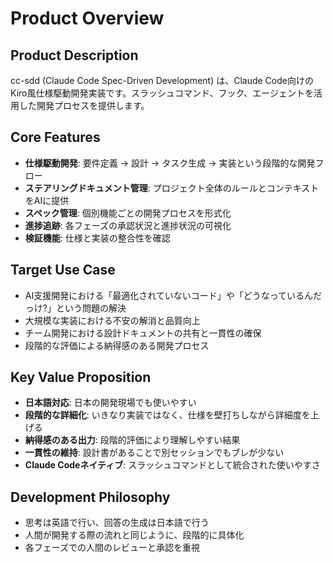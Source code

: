 # Product Overview

## Product Description
cc-sdd (Claude Code Spec-Driven Development) は、Claude Code向けのKiro風仕様駆動開発実装です。スラッシュコマンド、フック、エージェントを活用した開発プロセスを提供します。

## Core Features
- **仕様駆動開発**: 要件定義 → 設計 → タスク生成 → 実装という段階的な開発フロー
- **ステアリングドキュメント管理**: プロジェクト全体のルールとコンテキストをAIに提供
- **スペック管理**: 個別機能ごとの開発プロセスを形式化
- **進捗追跡**: 各フェーズの承認状況と進捗状況の可視化
- **検証機能**: 仕様と実装の整合性を確認

## Target Use Case
- AI支援開発における「最適化されていないコード」や「どうなっているんだっけ?」という問題の解決
- 大規模な実装における不安の解消と品質向上
- チーム開発における設計ドキュメントの共有と一貫性の確保
- 段階的な評価による納得感のある開発プロセス

## Key Value Proposition
- **日本語対応**: 日本の開発現場でも使いやすい
- **段階的な詳細化**: いきなり実装ではなく、仕様を壁打ちしながら詳細度を上げる
- **納得感のある出力**: 段階的評価により理解しやすい結果
- **一貫性の維持**: 設計書があることで別セッションでもブレが少ない
- **Claude Codeネイティブ**: スラッシュコマンドとして統合された使いやすさ

## Development Philosophy
- 思考は英語で行い、回答の生成は日本語で行う
- 人間が開発する際の流れと同じように、段階的に具体化
- 各フェーズでの人間のレビューと承認を重視
